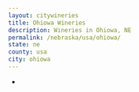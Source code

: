 ```yaml
---
layout: citywineries
title: Ohiowa Wineries
description: Wineries in Ohiowa, NE
permalink: /nebraska/usa/ohiowa/
state: ne
county: usa
city: ohiowa
---
```

-
